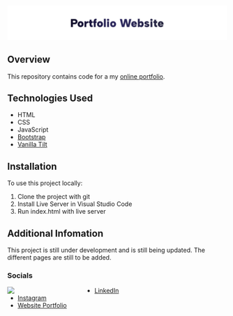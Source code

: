 <img src="./portfolio website.png" alt="portfolio website">

## Overview

This repository contains code for a my [online portfolio](https://www.someprofoundname.com). 

## Technologies Used

- HTML
- CSS
- JavaScript
- [Bootstrap](https://getbootstrap.com/)
- [Vanilla Tilt](https://micku7zu.github.io/vanilla-tilt.js/)

## Installation

To use this project locally:

1. Clone the project with git
2. Install Live Server in Visual Studio Code
3. Run index.html with live server

## Additional Infomation

This project is still under development and is still being updated.
The different pages are still to be added.

### Socials 

<img align="left" src="./ME-pf.gif" width="200">

- [LinkedIn](https://www.linkedin.com/in/collinscomondi/) <br>
- [Instagram](https://www.instagram.com/someprofoundname/) <br>
- [Website Portfolio](https://www.someprofoundname.com)
